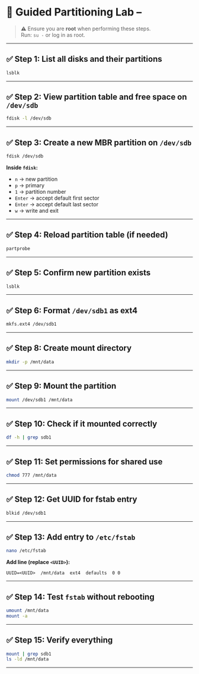 # 🧪 Guided Partitioning Lab – 

> ⚠️ Ensure you are **root** when performing these steps.  
> Run: `su -` or log in as root.

---

## ✅ Step 1: List all disks and their partitions
```bash
lsblk
```

---

## ✅ Step 2: View partition table and free space on `/dev/sdb`
```bash
fdisk -l /dev/sdb
```

---

## ✅ Step 3: Create a new MBR partition on `/dev/sdb`
```bash
fdisk /dev/sdb
```
**Inside `fdisk`:**
- `n` → new partition  
- `p` → primary  
- `1` → partition number  
- `Enter` → accept default first sector  
- `Enter` → accept default last sector  
- `w` → write and exit

---

## ✅ Step 4: Reload partition table (if needed)
```bash
partprobe
```

---

## ✅ Step 5: Confirm new partition exists
```bash
lsblk
```

---

## ✅ Step 6: Format `/dev/sdb1` as ext4
```bash
mkfs.ext4 /dev/sdb1
```

---


## ✅ Step 8: Create mount directory
```bash
mkdir -p /mnt/data
```

---

## ✅ Step 9: Mount the partition
```bash
mount /dev/sdb1 /mnt/data
```

---

## ✅ Step 10: Check if it mounted correctly
```bash
df -h | grep sdb1
```

---

## ✅ Step 11: Set permissions for shared use
```bash
chmod 777 /mnt/data
```

---

## ✅ Step 12: Get UUID for fstab entry
```bash
blkid /dev/sdb1
```

---

## ✅ Step 13: Add entry to `/etc/fstab`
```bash
nano /etc/fstab
```
**Add line (replace `<UUID>`):**
```
UUID=<UUID>  /mnt/data  ext4  defaults  0 0
```

---

## ✅ Step 14: Test `fstab` without rebooting
```bash
umount /mnt/data
mount -a
```

---

## ✅ Step 15: Verify everything
```bash
mount | grep sdb1
ls -ld /mnt/data
```

---
